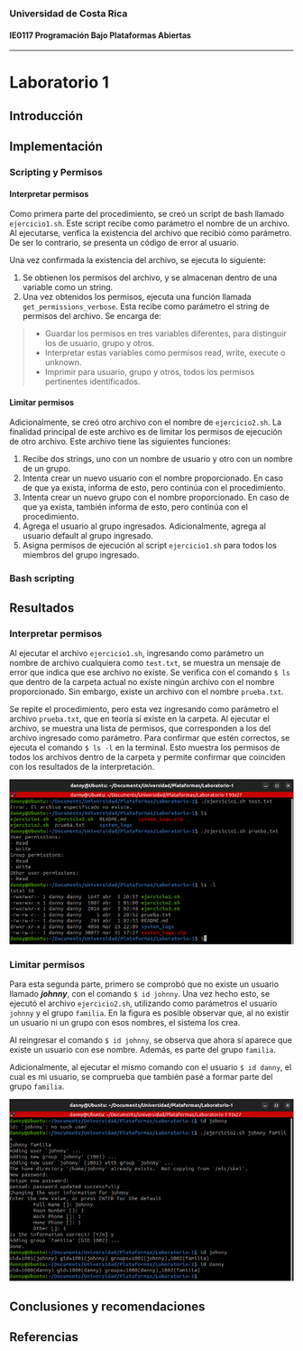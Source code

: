 ### Universidad de Costa Rica
#### IE0117 Programación Bajo Plataformas Abiertas
---
# Laboratorio 1
## Introducción
## Implementación
### Scripting y Permisos

#### Interpretar permisos
Como primera parte del procedimiento, se creó un script de bash llamado `ejercicio1.sh`. Este script recibe como parámetro el nombre de un archivo. Al ejecutarse, verifica la existencia del archivo que recibió como parámetro. De ser lo contrario, se presenta un código de error al usuario.

Una vez confirmada la existencia del archivo, se ejecuta lo siguiente:
1. Se obtienen los permisos del archivo, y se almacenan dentro de una variable como un string.
2. Una vez obtenidos los permisos, ejecuta una función llamada `get_permissions_verbose`. Esta recibe como parámetro el string de permisos del archivo. Se encarga de:
> - Guardar los permisos en tres variables diferentes, para distinguir los de usuario, grupo y otros.
> - Interpretar estas variables como permisos read, write, execute o unknown.
> - Imprimir para usuario, grupo y otros, todos los permisos pertinentes identificados.

#### Limitar permisos
Adicionalmente, se creó otro archivo con el nombre de `ejercicio2.sh`. La finalidad principal de este archivo es de limitar los permisos de ejecución de otro archivo. Este archivo tiene las siguientes funciones:
1. Recibe dos strings, uno con un nombre de usuario y otro con un nombre de un grupo.
2. Intenta crear un nuevo usuario con el nombre proporcionado. En caso de que ya exista, informa de esto, pero continúa con el procedimiento.
3. Intenta crear un nuevo grupo con el nombre proporcionado. En caso de que ya exista, también informa de esto, pero continúa con el procedimiento.
4. Agrega el usuario al grupo ingresados. Adicionalmente, agrega al usuario default al grupo ingresado.
5. Asigna permisos de ejecución al script `ejercicio1.sh` para todos los miembros del grupo ingresado.

### Bash scripting
## Resultados
### Interpretar permisos

Al ejecutar el archivo `ejercicio1.sh`, ingresando como parámetro un nombre de archivo cualquiera como `test.txt`, se muestra un mensaje de error que indica que ese archivo no existe. Se verifica con el comando `$ ls` que dentro de la carpeta actual no existe ningún archivo con el nombre proporcionado. Sin embargo, existe un archivo con el nombre `prueba.txt`.

Se repite el procedimiento, pero esta vez ingresando como parámetro el archivo `prueba.txt`, que en teoría sí existe en la carpeta. Al ejecutar el archivo, se muestra una lista de permisos, que corresponden a los del archivo ingresado como parámetro. Para confirmar que estén correctos, se ejecuta el comando `$ ls -l` en la terminal. Esto muestra los permisos de todos los archivos dentro de la carpeta y permite confirmar que coinciden con los resultados de la interpretación.

![ejercicio1.sh](images/1.png)

### Limitar permisos

Para esta segunda parte, primero se comprobó que no existe un usuario llamado **_johnny_**, con el comando `$ id johnny`. Una vez hecho esto, se ejecutó el archivo `ejercicio2.sh`, utilizando como parámetros el usuario `johnny` y el grupo `familia`. En la figura es posible observar que, al no existir un usuario ni un grupo con esos nombres, el sistema los crea.

Al reingresar el comando `$ id johnny`, se observa que ahora sí aparece que existe un usuario con ese nombre. Además, es parte del grupo `familia`.

Adicionalmente, al ejecutar el mismo comando con el usuario `$ id danny`, el cual es mi usuario, se comprueba que también pasé a formar parte del grupo `familia`.

![ejercicio2.sh](images/2.png)

## Conclusiones y recomendaciones
## Referencias

